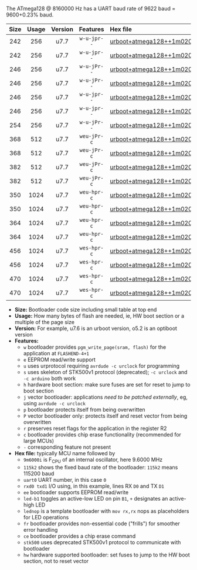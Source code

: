 The ATmega128 @ 8160000 Hz has a UART baud rate of 9622 baud = 9600+0.23% baud.

|Size|Usage|Version|Features|Hex file|
|:-:|:-:|:-:|:-:|:--|
|242|256|u7.7|`w-u-jpr--`|[urboot+atmega128++1m0200i++++1k2_uart1_rxd2_txd3_led+b5.hex](https://raw.githubusercontent.com/stefanrueger/urboot.hex/main/mcus/atmega128/internal_oscillator/fint++1m0200_Hz/br++++1k2_bps/urboot+atmega128++1m0200i++++1k2_uart1_rxd2_txd3_led+b5.hex)|
|242|256|u7.7|`w-u-jpr--`|[urboot+atmega128++1m0200i++++1k2_uart1_rxd2_txd3_lednop.hex](https://raw.githubusercontent.com/stefanrueger/urboot.hex/main/mcus/atmega128/internal_oscillator/fint++1m0200_Hz/br++++1k2_bps/urboot+atmega128++1m0200i++++1k2_uart1_rxd2_txd3_lednop.hex)|
|246|256|u7.7|`w-u-jPr--`|[urboot+atmega128++1m0200i++++1k2_uart0_rxe0_txe1_led+b5.hex](https://raw.githubusercontent.com/stefanrueger/urboot.hex/main/mcus/atmega128/internal_oscillator/fint++1m0200_Hz/br++++1k2_bps/urboot+atmega128++1m0200i++++1k2_uart0_rxe0_txe1_led+b5.hex)|
|246|256|u7.7|`w-u-jPr--`|[urboot+atmega128++1m0200i++++1k2_uart0_rxe0_txe1_lednop.hex](https://raw.githubusercontent.com/stefanrueger/urboot.hex/main/mcus/atmega128/internal_oscillator/fint++1m0200_Hz/br++++1k2_bps/urboot+atmega128++1m0200i++++1k2_uart0_rxe0_txe1_lednop.hex)|
|246|256|u7.7|`w-u-jpr--`|[urboot+atmega128++1m0200i++++1k2_uart0_rxe0_txe1_led+b5_fr.hex](https://raw.githubusercontent.com/stefanrueger/urboot.hex/main/mcus/atmega128/internal_oscillator/fint++1m0200_Hz/br++++1k2_bps/urboot+atmega128++1m0200i++++1k2_uart0_rxe0_txe1_led+b5_fr.hex)|
|246|256|u7.7|`w-u-jpr--`|[urboot+atmega128++1m0200i++++1k2_uart0_rxe0_txe1_lednop_fr.hex](https://raw.githubusercontent.com/stefanrueger/urboot.hex/main/mcus/atmega128/internal_oscillator/fint++1m0200_Hz/br++++1k2_bps/urboot+atmega128++1m0200i++++1k2_uart0_rxe0_txe1_lednop_fr.hex)|
|254|256|u7.7|`w-u-jPr--`|[urboot+atmega128++1m0200i++++1k2_uart1_rxd2_txd3.hex](https://raw.githubusercontent.com/stefanrueger/urboot.hex/main/mcus/atmega128/internal_oscillator/fint++1m0200_Hz/br++++1k2_bps/urboot+atmega128++1m0200i++++1k2_uart1_rxd2_txd3.hex)|
|368|512|u7.7|`weu-jPr-c`|[urboot+atmega128++1m0200i++++1k2_uart0_rxe0_txe1_ee_led+b5_fr_ce.hex](https://raw.githubusercontent.com/stefanrueger/urboot.hex/main/mcus/atmega128/internal_oscillator/fint++1m0200_Hz/br++++1k2_bps/urboot+atmega128++1m0200i++++1k2_uart0_rxe0_txe1_ee_led+b5_fr_ce.hex)|
|368|512|u7.7|`weu-jPr-c`|[urboot+atmega128++1m0200i++++1k2_uart0_rxe0_txe1_ee_lednop_fr_ce.hex](https://raw.githubusercontent.com/stefanrueger/urboot.hex/main/mcus/atmega128/internal_oscillator/fint++1m0200_Hz/br++++1k2_bps/urboot+atmega128++1m0200i++++1k2_uart0_rxe0_txe1_ee_lednop_fr_ce.hex)|
|382|512|u7.7|`weu-jPr-c`|[urboot+atmega128++1m0200i++++1k2_uart1_rxd2_txd3_ee_led+b5_fr_ce.hex](https://raw.githubusercontent.com/stefanrueger/urboot.hex/main/mcus/atmega128/internal_oscillator/fint++1m0200_Hz/br++++1k2_bps/urboot+atmega128++1m0200i++++1k2_uart1_rxd2_txd3_ee_led+b5_fr_ce.hex)|
|382|512|u7.7|`weu-jPr-c`|[urboot+atmega128++1m0200i++++1k2_uart1_rxd2_txd3_ee_lednop_fr_ce.hex](https://raw.githubusercontent.com/stefanrueger/urboot.hex/main/mcus/atmega128/internal_oscillator/fint++1m0200_Hz/br++++1k2_bps/urboot+atmega128++1m0200i++++1k2_uart1_rxd2_txd3_ee_lednop_fr_ce.hex)|
|350|1024|u7.7|`weu-hpr-c`|[urboot+atmega128++1m0200i++++1k2_uart0_rxe0_txe1_ee_led+b5_fr_ce_hw.hex](https://raw.githubusercontent.com/stefanrueger/urboot.hex/main/mcus/atmega128/internal_oscillator/fint++1m0200_Hz/br++++1k2_bps/urboot+atmega128++1m0200i++++1k2_uart0_rxe0_txe1_ee_led+b5_fr_ce_hw.hex)|
|350|1024|u7.7|`weu-hpr-c`|[urboot+atmega128++1m0200i++++1k2_uart0_rxe0_txe1_ee_lednop_fr_ce_hw.hex](https://raw.githubusercontent.com/stefanrueger/urboot.hex/main/mcus/atmega128/internal_oscillator/fint++1m0200_Hz/br++++1k2_bps/urboot+atmega128++1m0200i++++1k2_uart0_rxe0_txe1_ee_lednop_fr_ce_hw.hex)|
|364|1024|u7.7|`weu-hpr-c`|[urboot+atmega128++1m0200i++++1k2_uart1_rxd2_txd3_ee_led+b5_fr_ce_hw.hex](https://raw.githubusercontent.com/stefanrueger/urboot.hex/main/mcus/atmega128/internal_oscillator/fint++1m0200_Hz/br++++1k2_bps/urboot+atmega128++1m0200i++++1k2_uart1_rxd2_txd3_ee_led+b5_fr_ce_hw.hex)|
|364|1024|u7.7|`weu-hpr-c`|[urboot+atmega128++1m0200i++++1k2_uart1_rxd2_txd3_ee_lednop_fr_ce_hw.hex](https://raw.githubusercontent.com/stefanrueger/urboot.hex/main/mcus/atmega128/internal_oscillator/fint++1m0200_Hz/br++++1k2_bps/urboot+atmega128++1m0200i++++1k2_uart1_rxd2_txd3_ee_lednop_fr_ce_hw.hex)|
|456|1024|u7.7|`wes-hpr-c`|[urboot+atmega128++1m0200i++++1k2_uart0_rxe0_txe1_ee_led+b5_fr_ce_stk500_hw.hex](https://raw.githubusercontent.com/stefanrueger/urboot.hex/main/mcus/atmega128/internal_oscillator/fint++1m0200_Hz/br++++1k2_bps/urboot+atmega128++1m0200i++++1k2_uart0_rxe0_txe1_ee_led+b5_fr_ce_stk500_hw.hex)|
|456|1024|u7.7|`wes-hpr-c`|[urboot+atmega128++1m0200i++++1k2_uart0_rxe0_txe1_ee_lednop_fr_ce_stk500_hw.hex](https://raw.githubusercontent.com/stefanrueger/urboot.hex/main/mcus/atmega128/internal_oscillator/fint++1m0200_Hz/br++++1k2_bps/urboot+atmega128++1m0200i++++1k2_uart0_rxe0_txe1_ee_lednop_fr_ce_stk500_hw.hex)|
|470|1024|u7.7|`wes-hpr-c`|[urboot+atmega128++1m0200i++++1k2_uart1_rxd2_txd3_ee_led+b5_fr_ce_stk500_hw.hex](https://raw.githubusercontent.com/stefanrueger/urboot.hex/main/mcus/atmega128/internal_oscillator/fint++1m0200_Hz/br++++1k2_bps/urboot+atmega128++1m0200i++++1k2_uart1_rxd2_txd3_ee_led+b5_fr_ce_stk500_hw.hex)|
|470|1024|u7.7|`wes-hpr-c`|[urboot+atmega128++1m0200i++++1k2_uart1_rxd2_txd3_ee_lednop_fr_ce_stk500_hw.hex](https://raw.githubusercontent.com/stefanrueger/urboot.hex/main/mcus/atmega128/internal_oscillator/fint++1m0200_Hz/br++++1k2_bps/urboot+atmega128++1m0200i++++1k2_uart1_rxd2_txd3_ee_lednop_fr_ce_stk500_hw.hex)|

- **Size:** Bootloader code size including small table at top end
- **Usage:** How many bytes of flash are needed, ie, HW boot section or a multiple of the page size
- **Version:** For example, u7.6 is an urboot version, o5.2 is an optiboot version
- **Features:**
  + `w` bootloader provides `pgm_write_page(sram, flash)` for the application at `FLASHEND-4+1`
  + `e` EEPROM read/write support
  + `u` uses urprotocol requiring `avrdude -c urclock` for programming
  + `s` uses skeleton of STK500v1 protocol (deprecated); `-c urclock` and `-c arduino` both work
  + `h` hardware boot section: make sure fuses are set for reset to jump to boot section
  + `j` vector bootloader: applications *need to be patched externally*, eg, using `avrdude -c urclock`
  + `p` bootloader protects itself from being overwritten
  + `P` vector bootloader only: protects itself and reset vector from being overwritten
  + `r` preserves reset flags for the application in the register R2
  + `c` bootloader provides chip erase functionality (recommended for large MCUs)
  + `-` corresponding feature not present
- **Hex file:** typically MCU name followed by
  + `9m6000i` is F<sub>CPU</sub> of an internal oscillator, here 9.6000 MHz
  + `115k2` shows the fixed baud rate of the bootloader: `115k2` means 115200 baud
  + `uart0` UART number, in this case `0`
  + `rxd0 txd1` I/O using, in this example, lines RX `D0` and TX `D1`
  + `ee` bootloader supports EEPROM read/write
  + `led-b1` toggles an active-low LED on pin `B1`, `+` designates an active-high LED
  + `lednop` is a template bootloader with `mov rx,rx` nops as placeholders for LED operations
  + `fr` bootloader provides non-essential code ("frills") for smoother error handling
  + `ce` bootloader provides a chip erase command
  + `stk500` uses deprecated STK500v1 protocol to communicate with bootloader
  + `hw` hardware supported bootloader: set fuses to jump to the HW boot section, not to reset vector
